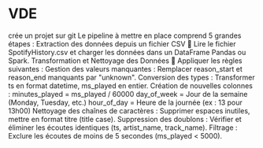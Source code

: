 # VDE
crée un projet sur git
Le pipeline à mettre en place comprend 5 grandes étapes :
Extraction des données depuis un fichier CSV
📌 Lire le fichier SpotifyHistory.csv et charger les données dans un DataFrame Pandas ou Spark.
Transformation et Nettoyage des Données
📌 Appliquer les règles suivantes :
Gestion des valeurs manquantes : Remplacer reason_start et reason_end manquants par "unknown".
Conversion des types : Transformer ts en format datetime, ms_played en entier.
Création de nouvelles colonnes :
minutes_played = ms_played / 60000
day_of_week = Jour de la semaine (Monday, Tuesday, etc.)
hour_of_day = Heure de la journée (ex : 13 pour 13h00)
Nettoyage des chaînes de caractères : Supprimer espaces inutiles, mettre en format titre (title case).
Suppression des doublons : Vérifier et éliminer les écoutes identiques (ts, artist_name, track_name).
Filtrage : Exclure les écoutes de moins de 5 secondes (ms_played < 5000).
